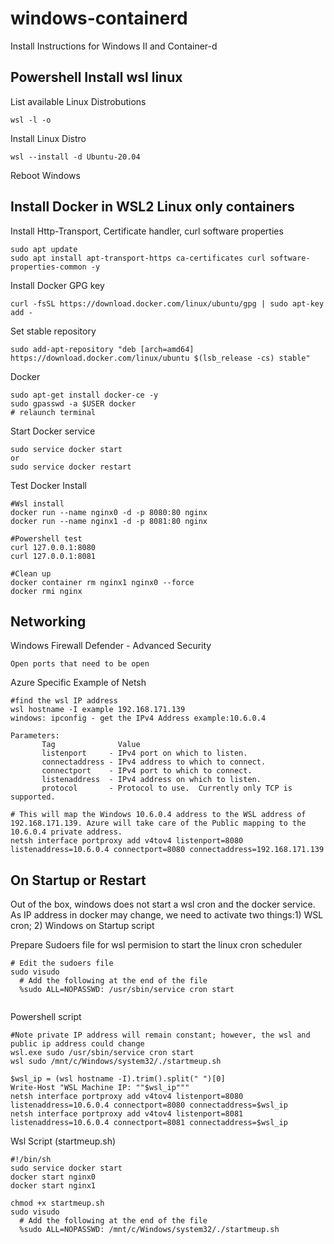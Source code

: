 # windows-containerd
Install Instructions for Windows II and Container-d

## Powershell Install wsl linux

List available Linux Distrobutions
```
wsl -l -o
```

Install Linux Distro
```
wsl --install -d Ubuntu-20.04
```

Reboot Windows

## Install Docker in WSL2 Linux only containers

Install Http-Transport, Certificate handler, curl software properties
```
sudo apt update
sudo apt install apt-transport-https ca-certificates curl software-properties-common -y
```

Install Docker GPG key
```
curl -fsSL https://download.docker.com/linux/ubuntu/gpg | sudo apt-key add -
```

Set stable repository
```
sudo add-apt-repository "deb [arch=amd64] https://download.docker.com/linux/ubuntu $(lsb_release -cs) stable"
```

Docker
```
sudo apt-get install docker-ce -y
sudo gpasswd -a $USER docker
# relaunch terminal
```

Start Docker service
```
sudo service docker start
or
sudo service docker restart
```

Test Docker Install
```
#Wsl install
docker run --name nginx0 -d -p 8080:80 nginx
docker run --name nginx1 -d -p 8081:80 nginx

#Powershell test
curl 127.0.0.1:8080
curl 127.0.0.1:8081

#Clean up
docker container rm nginx1 nginx0 --force
docker rmi nginx

```
## Networking
Windows Firewall Defender - Advanced Security
```
Open ports that need to be open
```

Azure Specific Example of Netsh
```
#find the wsl IP address
wsl hostname -I example 192.168.171.139
windows: ipconfig - get the IPv4 Address example:10.6.0.4

Parameters:
       Tag              Value
       listenport     - IPv4 port on which to listen.
       connectaddress - IPv4 address to which to connect.
       connectport    - IPv4 port to which to connect.
       listenaddress  - IPv4 address on which to listen.
       protocol       - Protocol to use.  Currently only TCP is supported.

# This will map the Windows 10.6.0.4 address to the WSL address of 192.168.171.139. Azure will take care of the Public mapping to the 10.6.0.4 private address. 
netsh interface portproxy add v4tov4 listenport=8080 listenaddress=10.6.0.4 connectport=8080 connectaddress=192.168.171.139
```

## On Startup or Restart
Out of the box, windows does not start a wsl cron and the docker service. As IP address in docker may change, we need to activate two things:1) WSL cron; 2) Windows on Startup script

Prepare Sudoers file for wsl permision to start the linux cron scheduler
```
# Edit the sudoers file 
sudo visudo
  # Add the following at the end of the file  
  %sudo ALL=NOPASSWD: /usr/sbin/service cron start  


```
Powershell script
```
#Note private IP address will remain constant; however, the wsl and public ip address could change
wsl.exe sudo /usr/sbin/service cron start
wsl sudo /mnt/c/Windows/system32/./startmeup.sh

$wsl_ip = (wsl hostname -I).trim().split(" ")[0]
Write-Host "WSL Machine IP: ""$wsl_ip"""
netsh interface portproxy add v4tov4 listenport=8080 listenaddress=10.6.0.4 connectport=8080 connectaddress=$wsl_ip
netsh interface portproxy add v4tov4 listenport=8081 listenaddress=10.6.0.4 connectport=8081 connectaddress=$wsl_ip
```
Wsl Script (startmeup.sh)
```
#!/bin/sh
sudo service docker start
docker start nginx0
docker start nginx1
```

```
chmod +x startmeup.sh
sudo visudo
  # Add the following at the end of the file  
  %sudo ALL=NOPASSWD: /mnt/c/Windows/system32/./startmeup.sh
```




